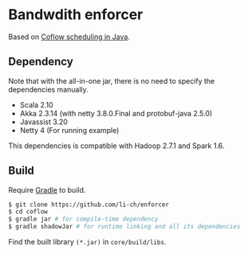 Bandwdith enforcer
===

Based on [Coflow scheduling in Java](https://github.com/byronyi/coflow).

Dependency
---

Note that with the all-in-one jar, there is no need to specify the dependencies manually.

* Scala 2.10
* Akka 2.3.14 (with netty 3.8.0.Final and protobuf-java 2.5.0)
* Javassist 3.20
* Netty 4 (For running example)

This dependencies is compatible with Hadoop 2.7.1 and Spark 1.6.


Build
---

Require [Gradle](http://gradle.org/) to build.

```bash
$ git clone https://github.com/li-ch/enforcer
$ cd coflow
$ gradle jar # for compile-time dependency
$ gradle shadowJar # for runtime linking and all its dependencies
```

Find the built library ``(*.jar)`` in ``core/build/libs``.

